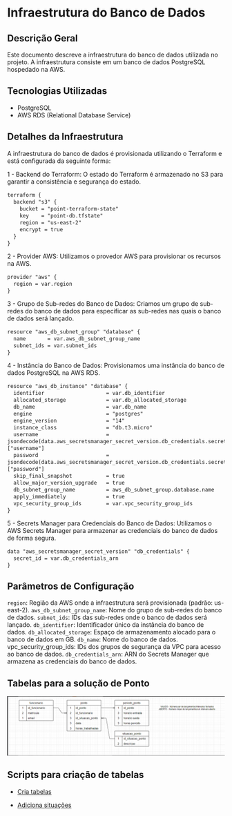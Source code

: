 # Infraestrutura do Banco de Dados

## Descrição Geral

Este documento descreve a infraestrutura do banco de dados utilizada no projeto. A infraestrutura consiste em um banco de dados PostgreSQL hospedado na AWS.

## Tecnologias Utilizadas

- PostgreSQL
- AWS RDS (Relational Database Service)

## Detalhes da Infraestrutura

A infraestrutura do banco de dados é provisionada utilizando o Terraform e está configurada da seguinte forma:

1 - Backend do Terraform: O estado do Terraform é armazenado no S3 para garantir a consistência e segurança do estado.

```hcl
terraform {
  backend "s3" {
    bucket = "point-terraform-state"
    key    = "point-db.tfstate"
    region = "us-east-2"
    encrypt = true
  }
}
```

2 - Provider AWS: Utilizamos o provedor AWS para provisionar os recursos na AWS.

```hcl
provider "aws" {
  region = var.region
}
```

3 - Grupo de Sub-redes do Banco de Dados: Criamos um grupo de sub-redes do banco de dados para especificar as sub-redes nas quais o banco de dados será lançado.

```hcl
resource "aws_db_subnet_group" "database" {
  name       = var.aws_db_subnet_group_name
  subnet_ids = var.subnet_ids
}
```

4 - Instância do Banco de Dados: Provisionamos uma instância do banco de dados PostgreSQL na AWS RDS.

```hcl
resource "aws_db_instance" "database" {
  identifier                    = var.db_identifier
  allocated_storage             = var.db_allocated_storage
  db_name                       = var.db_name
  engine                        = "postgres"
  engine_version                = "14"
  instance_class                = "db.t3.micro"
  username                      = jsondecode(data.aws_secretsmanager_secret_version.db_credentials.secret_string)["username"]
  password                      = jsondecode(data.aws_secretsmanager_secret_version.db_credentials.secret_string)["password"]
  skip_final_snapshot           = true
  allow_major_version_upgrade   = true
  db_subnet_group_name          = aws_db_subnet_group.database.name
  apply_immediately             = true
  vpc_security_group_ids        = var.vpc_security_group_ids
}
```

5 - Secrets Manager para Credenciais do Banco de Dados: Utilizamos o AWS Secrets Manager para armazenar as credenciais do banco de dados de forma segura.

```hcl
data "aws_secretsmanager_secret_version" "db_credentials" {
  secret_id = var.db_credentials_arn
}
```

## Parâmetros de Configuração

`region`: Região da AWS onde a infraestrutura será provisionada (padrão: us-east-2).
`aws_db_subnet_group_name`: Nome do grupo de sub-redes do banco de dados.
`subnet_ids`: IDs das sub-redes onde o banco de dados será lançado.
`db_identifier`: Identificador único da instância do banco de dados.
`db_allocated_storage`: Espaço de armazenamento alocado para o banco de dados em GB.
`db_name`: Nome do banco de dados.
vpc_security_group_ids: IDs dos grupos de segurança da VPC para acesso ao banco de dados.
`db_credentials_arn`: ARN do Secrets Manager que armazena as credenciais do banco de dados.

## Tabelas para a solução de Ponto
![Tabelas](doc/banco-de-dados.png)

## Scripts para criação de tabelas

- [Cria tabelas](/sql/cria-tabelas.sql)

- [Adiciona situações](/sql/insere-situacoes.sql)
